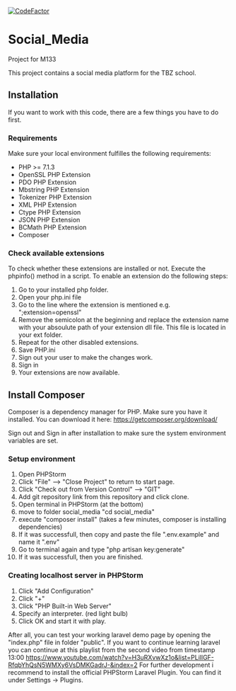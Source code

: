[![CodeFactor](https://www.codefactor.io/repository/github/frius94/social_media/badge)](https://www.codefactor.io/repository/github/frius94/social_media)

# Social_Media
Project for M133

This project contains a social media platform for the TBZ school.

## Installation
If you want to work with this code, there are a few things you have to do first. 

### Requirements
Make sure your local environment fulfilles the following requirements:
* PHP >= 7.1.3
* OpenSSL PHP Extension
* PDO PHP Extension
* Mbstring PHP Extension
* Tokenizer PHP Extension
* XML PHP Extension
* Ctype PHP Extension
* JSON PHP Extension
* BCMath PHP Extension
* Composer

### Check available extensions
To check whether these extensions are installed or not. Execute the phpinfo() method in a script.
To enable an extension do the following steps:
1. Go to your installed php folder.
2. Open your php.ini file
3. Go to the line where the extension is mentioned e.g. ";extension=openssl"
4. Remove the semicolon at the beginning and replace the extension name with your absoulute path of your extension dll file. This file is located in your ext folder.
5. Repeat for the other disabled extensions.
6. Save PHP.ini
7. Sign out your user to make the changes work.
8. Sign in
9. Your extensions are now available.

## Install Composer
Composer is a dependency manager for PHP. Make sure you have it installed. 
You can download it here: https://getcomposer.org/download/

Sign out and Sign in after installation to make sure the system environment variables are set.

### Setup environment
1. Open PHPStorm
2. Click "File" --> "Close Project" to return to start page.
3. Click "Check out from Version Control" --> "GIT"
4. Add git repository link from this repository and click clone.
5. Open terminal in PHPStorm (at the bottom)
6. move to folder social_media "cd social_media"
7. execute "composer install" (takes a few minutes, composer is installing dependencies)
8. If it was successfull, then copy and paste the file ".env.example" and name it ".env"
9. Go to terminal again and type "php artisan key:generate"
10. If it was successfull, then you are finished.

### Creating localhost server in PHPStorm
1. Click "Add Configuration"
2. Click "+"
3. Click "PHP Built-in Web Server"
4. Specify an interpreter. (red light bulb)
5. Click OK and start it with play.

After all, you can test your working laravel demo page by opening the "index.php" file in folder "public".
If you want to continue learning laravel you can continue at this playlist from the second video from timestamp 13:00
https://www.youtube.com/watch?v=H3uRXvwXz1o&list=PLillGF-RfqbYhQsN5WMXy6VsDMKGadrJ-&index=2
For further development i recommend to install the official PHPStorm Laravel Plugin. You can find it under Settings -> Plugins.
